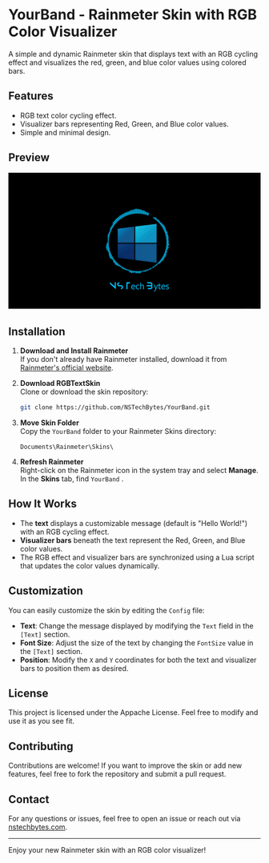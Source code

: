 
# YourBand - Rainmeter Skin with RGB Color Visualizer

A simple and dynamic Rainmeter skin that displays text with an RGB cycling effect and visualizes the red, green, and blue color values using colored bars.

## Features
- RGB text color cycling effect.
- Visualizer bars representing Red, Green, and Blue color values.
- Simple and minimal design.

## Preview
![RGBTextSkin Preview](https://github.com/NSTechBytes/Projects-Templates/blob/main/RainmeterSkins/YourBand/Screenshot%20(133).png) <!-- Add a link to your image or GIF preview -->

## Installation
1. **Download and Install Rainmeter**  
   If you don't already have Rainmeter installed, download it from [Rainmeter's official website](https://www.rainmeter.net/).

2. **Download RGBTextSkin**  
   Clone or download the skin repository:
   ```bash
   git clone https://github.com/NSTechBytes/YourBand.git
   ```

3. **Move Skin Folder**  
   Copy the `YourBand` folder to your Rainmeter Skins directory:
   ```
   Documents\Rainmeter\Skins\
   ```

4. **Refresh Rainmeter**  
   Right-click on the Rainmeter icon in the system tray and select **Manage**. In the **Skins** tab, find `YourBand` .

## How It Works
- The **text** displays a customizable message (default is "Hello World!") with an RGB cycling effect.
- **Visualizer bars** beneath the text represent the Red, Green, and Blue color values.
- The RGB effect and visualizer bars are synchronized using a Lua script that updates the color values dynamically.

## Customization
You can easily customize the skin by editing the `Config` file:
- **Text**: Change the message displayed by modifying the `Text` field in the `[Text]` section.
- **Font Size**: Adjust the size of the text by changing the `FontSize` value in the `[Text]` section.
- **Position**: Modify the `X` and `Y` coordinates for both the text and visualizer bars to position them as desired.



## License
This project is licensed under the Appache License. Feel free to modify and use it as you see fit.

## Contributing
Contributions are welcome! If you want to improve the skin or add new features, feel free to fork the repository and submit a pull request.

## Contact
For any questions or issues, feel free to open an issue or reach out via [nstechbytes.com](nstechbytes.com).

---

Enjoy your new Rainmeter skin with an RGB color visualizer!
